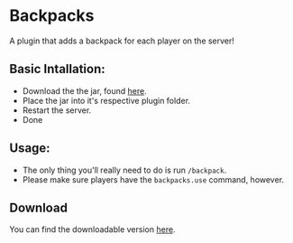 # Backpacks
A plugin that adds a backpack for each player on the server!

## Basic Intallation:
* Download the the jar, found [here](https://github.com/Blurmit/Backpacks/releases).
* Place the jar into it's respective plugin folder.
* Restart the server.
* Done

## Usage:
* The only thing you'll really need to do is run `/backpack`.
* Please make sure players have the `backpacks.use` command, however.

## Download
You can find the downloadable version [here](https://github.com/Blurmit/Backpacks/releases).

